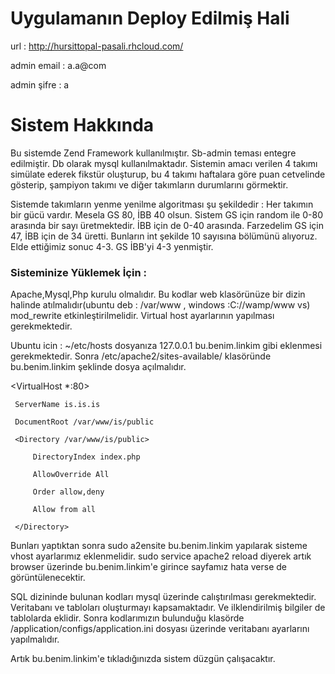 # Uygulamanın Deploy Edilmiş Hali
  url : http://hursittopal-pasali.rhcloud.com/
  
  admin email : a.a@com

  admin şifre : a


# Sistem Hakkında

Bu sistemde Zend Framework kullanılmıştır. Sb-admin teması entegre edilmiştir. 
Db olarak mysql kullanılmaktadır. Sistemin amacı verilen 4 takımı simülate
ederek fikstür oluşturup, bu 4 takımı haftalara göre puan cetvelinde gösterip,
şampiyon takımı ve diğer takımların durumlarını görmektir.

Sistemde takımların yenme yenilme algoritması şu şekildedir :
 Her takımın bir gücü vardır. Mesela GS 80, İBB 40 olsun. Sistem GS için random ile 0-80 arasında bir sayı
 üretmektedir. İBB için de 0-40 arasında. Farzedelim GS için 47, İBB için de 34 üretti. Bunların int şekilde 10 sayısına bölümünü alıyoruz. Elde ettiğimiz sonuc 4-3. GS İBB'yi 4-3 yenmiştir.

### Sisteminize Yüklemek İçin :
  Apache,Mysql,Php kurulu olmalıdır.
  Bu kodlar web klasörünüze bir dizin halinde atılmalıdır(ubuntu deb : /var/www , windows :C://wamp/www vs)
  mod_rewrite etkinleştirilmelidir.
  Virtual host ayarlarının yapılması gerekmektedir.
  
  Ubuntu icin :
   ~/etc/hosts dosyanıza 127.0.0.1	bu.benim.linkim gibi eklenmesi gerekmektedir.
   Sonra /etc/apache2/sites-available/ klasöründe bu.benim.linkim şeklinde dosya açılmalıdır.
  
  <VirtualHost *:80>
  
     ServerName is.is.is
  
     DocumentRoot /var/www/is/public
  
     <Directory /var/www/is/public>
  
         DirectoryIndex index.php
  
         AllowOverride All
  
         Order allow,deny
  
         Allow from all
  
     </Directory>
  
  </VirtualHost>
  
 Bunları yaptıktan sonra sudo a2ensite bu.benim.linkim yapılarak sisteme vhost ayarlarımız eklenmelidir. sudo service apache2 reload   diyerek artık browser üzerinde bu.benim.linkim'e girince sayfamız hata verse de görüntülenecektir.
 
SQL dizininde bulunan kodları mysql üzerinde calıştırılması gerekmektedir. Veritabanı ve tabloları oluşturmayı kapsamaktadır. Ve ilklendirilmiş bilgiler de tablolarda eklidir.
Sonra kodlarımızın bulunduğu klasörde /application/configs/application.ini dosyası üzerinde veritabanı ayarlarını yapılmalıdır. 

Artık bu.benim.linkim'e tıkladığınızda sistem düzgün çalışacaktır.
